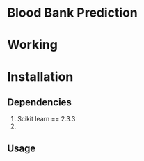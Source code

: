 # Blood Bank Prediction



# Working


# Installation
## Dependencies
1. Scikit learn == 2.3.3
2. 

## Usage
